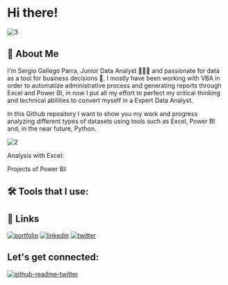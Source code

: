 # Hi there!

![3](https://user-images.githubusercontent.com/102633183/161151420-c06651ee-1445-4a21-a23a-05990a10cab2.gif)

## 🚀 About Me


I'm Sergio Gallego Parra, Junior Data Analyst 👨🏻‍💻 and passionate for data as a tool for business decisions 💼. I mostly have been working with VBA in order to automatize administrative process and generating reports through Excel and Power BI, in now I put all my effort to perfect my critical thinking and technical abilities to convert myself in a Expert Data Analyst. 

In this Github repository I want to show you my work and progress analyzing different types of datasets using tools such as Excel, Power BI and, in the near future, Python.

![2](https://user-images.githubusercontent.com/102633183/161095859-3198db56-082f-4fed-a96e-a83eedb91025.gif)


Analysis with Excel: 

Projects of Power BI:


## 🛠 Tools that I use:


## 🔗 Links
[![portfolio](https://img.shields.io/badge/my_portfolio-000?style=for-the-badge&logo=ko-fi&logoColor=white)](https://github.com/SergioGallegoParra?tab=repositories)
[![linkedin](https://img.shields.io/badge/linkedin-0A66C2?style=for-the-badge&logo=linkedin&logoColor=white)](https://www.linkedin.com/in/sergiogallegoparra/)
[![twitter](https://img.shields.io/badge/twitter-1DA1F2?style=for-the-badge&logo=twitter&logoColor=white)](https://twitter.com/SergioDGallegoP)


## Let's get connected:

[![github-readme-twitter](https://github-readme-twitter.gazf.vercel.app/api?id=SergioDGallegoP&layout=wide)](https://github.com/gazf/github-readme-twitter)
